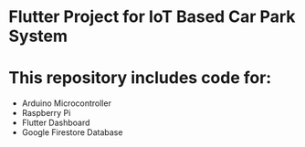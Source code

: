 # Flutter Project for IoT Based Car Park System

# This repository includes code for:
- Arduino Microcontroller
- Raspberry Pi 
- Flutter Dashboard
- Google Firestore Database

